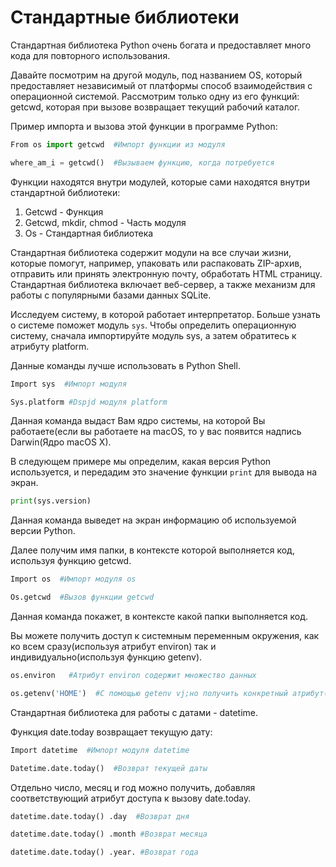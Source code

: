 # Стандартные библиотеки
Стандартная библиотека Python очень богата и предоставляет много кода для повторного использования.

Давайте посмотрим на другой модуль, под названием OS, который предоставляет независимый от платформы способ взаимодействия с операционной системой. Рассмотрим только одну из его функций: getcwd, которая при вызове возвращает текущий рабочий каталог.

Пример импорта и вызова этой функции в программе Python:

```Python
From os import getcwd  #Импорт функции из модуля

where_am_i = getcwd()  #Вызываем функцию, когда потребуется
```

Функции находятся внутри модулей, которые сами находятся внутри стандартной библиотеки:

1. Getcwd - Функция
2. Getcwd, mkdir, chmod - Часть модуля
3. Os - Стандартная библиотека

Стандартная библиотека содержит модули на все случаи жизни, которые помогут, например, упаковать или распаковать ZIP-архив, отправить или принять электронную почту, обработать HTML страницу. Стандартная библиотека включает веб-сервер, а также механизм для работы с популярными базами данных SQLite.

Исследуем систему, в которой работает интерпретатор. Больше узнать о системе поможет модуль ```sys```. Чтобы определить операционную систему, сначала импортируйте модуль sys, а затем обратитесь к атрибуту platform.

Данные команды лучше использовать в Python Shell.

```Python
Import sys  #Импорт модуля

Sys.platform #Dspjd модуля platform
```

Данная команда выдаст Вам ядро системы, на которой Вы работаете(если вы работаете на macOS, то у вас появится надпись Darwin(Ядро macOS X).

В следующем примере мы определим, какая версия Python используется, и передадим это значение функции ```print``` для вывода на экран.

```Python
print(sys.version)
```

Данная команда выведет на экран информацию об используемой версии Python.

Далее получим имя папки, в контексте которой выполняется код, используя функцию getcwd.

```Python
Import os  #Импорт модуля os

Os.getcwd  #Вызов функции getcwd
```

Данная команда покажет, в контексте какой папки выполняется код.

Вы можете получить доступ к системным переменным окружения, как ко всем сразу(используя атрибут environ) так и индивидуально(используя функцию getenv).

```Python
os.environ   #Атрибут environ содержит множество данных
```

```Python
os.getenv('HOME')  #С помощью getenv vj;но получить конкретный атрибут(из данных, содержащихся в environ)
```

Стандартная библиотека для работы с датами - datetime.

Функция date.today возвращает текущую дату:

```Python
Import datetime  #Импорт модуля datetime

Datetime.date.today()  #Возврат текущей даты
```

Отдельно число, месяц и год можно получить, добавляя соответствующий атрибут доступа к вызову date.today.

```Python
datetime.date.today() .day  #Возврат дня

datetime.date.today() .month #Возврат месяца

datetime.date.today() .year. #Возврат года
```

